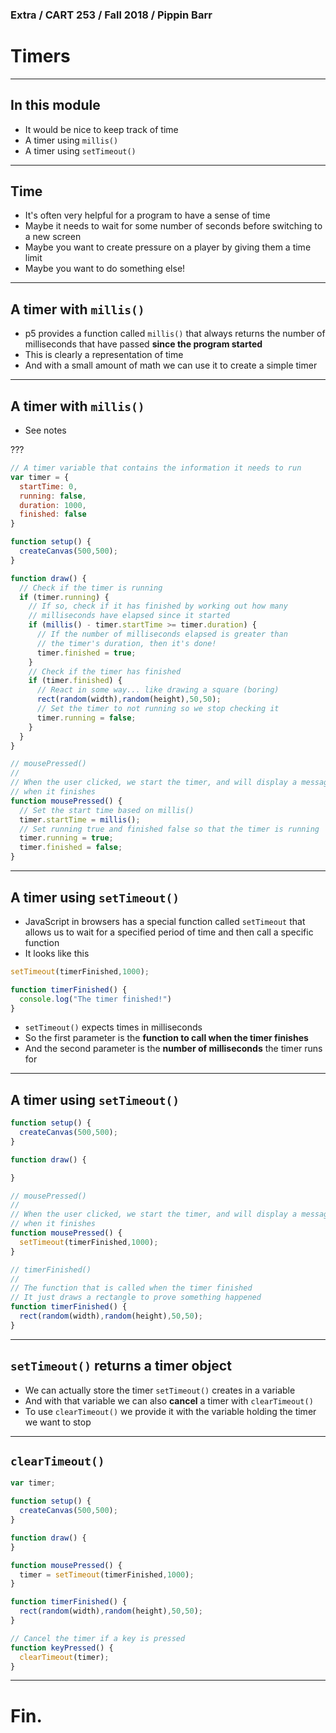 ### Extra / CART 253 / Fall 2018 / Pippin Barr

# Timers

---

## In this module

- It would be nice to keep track of time
- A timer using `millis()`
- A timer using `setTimeout()`

---

## Time

- It's often very helpful for a program to have a sense of time
- Maybe it needs to wait for some number of seconds before switching to a new screen
- Maybe you want to create pressure on a player by giving them a time limit
- Maybe you want to do something else!

---

## A timer with `millis()`

- p5 provides a function called `millis()` that always returns the number of milliseconds that have passed __since the program started__
- This is clearly a representation of time
- And with a small amount of math we can use it to create a simple timer

---

## A timer with `millis()`

- See notes

???

```javascript
// A timer variable that contains the information it needs to run
var timer = {
  startTime: 0,
  running: false,
  duration: 1000,
  finished: false
}

function setup() {
  createCanvas(500,500);
}

function draw() {
  // Check if the timer is running
  if (timer.running) {
    // If so, check if it has finished by working out how many
    // milliseconds have elapsed since it started
    if (millis() - timer.startTime >= timer.duration) {
      // If the number of milliseconds elapsed is greater than
      // the timer's duration, then it's done!
      timer.finished = true;
    }
    // Check if the timer has finished
    if (timer.finished) {
      // React in some way... like drawing a square (boring)
      rect(random(width),random(height),50,50);
      // Set the timer to not running so we stop checking it
      timer.running = false;
    }
  }
}

// mousePressed()
//
// When the user clicked, we start the timer, and will display a message in draw()
// when it finishes
function mousePressed() {
  // Set the start time based on millis()
  timer.startTime = millis();
  // Set running true and finished false so that the timer is running
  timer.running = true;
  timer.finished = false;
}
```

---

## A timer using `setTimeout()`

- JavaScript in browsers has a special function called `setTimeout` that allows us to wait for a specified period of time and then call a specific function
- It looks like this

```javascript
setTimeout(timerFinished,1000);

function timerFinished() {
  console.log("The timer finished!")
}
```

- `setTimeout()` expects times in milliseconds
- So the first parameter is the __function to call when the timer finishes__
- And the second parameter is the __number of milliseconds__ the timer runs for

---

## A timer using `setTimeout()`

```javascript
function setup() {
  createCanvas(500,500);
}

function draw() {

}

// mousePressed()
//
// When the user clicked, we start the timer, and will display a message in draw()
// when it finishes
function mousePressed() {
  setTimeout(timerFinished,1000);
}

// timerFinished()
//
// The function that is called when the timer finished
// It just draws a rectangle to prove something happened
function timerFinished() {
  rect(random(width),random(height),50,50);
}
```

---

## `setTimeout()` returns a timer object

- We can actually store the timer `setTimeout()` creates in a variable
- And with that variable we can also __cancel__ a timer with `clearTimeout()`
- To use `clearTimeout()` we provide it with the variable holding the timer we want to stop

---

## `clearTimeout()`

```javascript
var timer;

function setup() {
  createCanvas(500,500);
}

function draw() {
}

function mousePressed() {
  timer = setTimeout(timerFinished,1000);
}

function timerFinished() {
  rect(random(width),random(height),50,50);
}

// Cancel the timer if a key is pressed
function keyPressed() {
  clearTimeout(timer);
}
```

---

# Fin.
